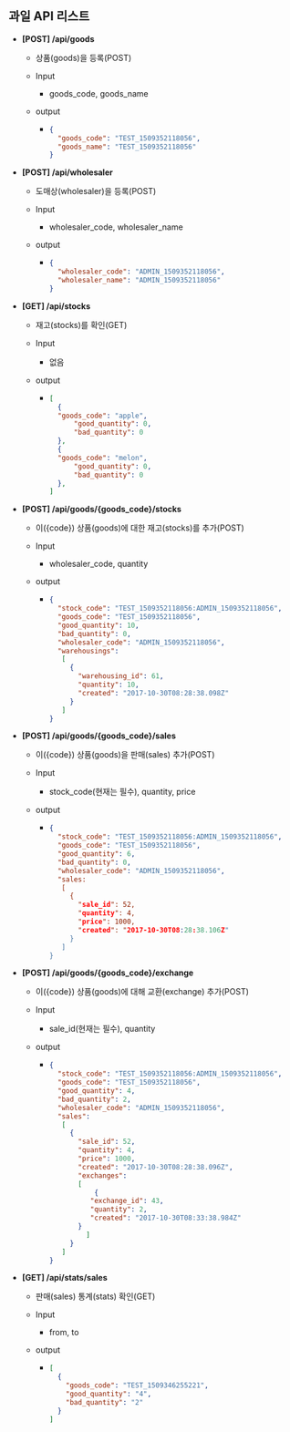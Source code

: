 ## **과일 API 리스트**

- **[POST] /api/goods** 

  - 상품(goods)을 등록(POST)

  - Input

    - goods_code, goods_name

  - output

    - ```json
      {
        "goods_code": "TEST_1509352118056",
        "goods_name": "TEST_1509352118056" 
      }
      ```

- **[POST] /api/wholesaler** 

  - 도매상(wholesaler)을 등록(POST)


  - Input

    - wholesaler_code, wholesaler_name

  - output

    - ```json
      {
        "wholesaler_code": "ADMIN_1509352118056",
        "wholesaler_name": "ADMIN_1509352118056" 
      }
      ```

- **[GET] /api/stocks**

  - 재고(stocks)를 확인(GET)

  - Input

    - 없음

  - output

    - ```json
      [
        {
      	"goods_code": "apple",
        	"good_quantity": 0,
        	"bad_quantity": 0
        },
        {
      	"goods_code": "melon",
        	"good_quantity": 0,
        	"bad_quantity": 0
        },
      ]
      ```

- **[POST] /api/goods/{goods_code}/stocks**

  - 이({code}) 상품(goods)에 대한 재고(stocks)를 추가(POST)

  - Input

    - wholesaler_code, quantity

  - output

    - ```json
      {
        "stock_code": "TEST_1509352118056:ADMIN_1509352118056",
        "goods_code": "TEST_1509352118056",
        "good_quantity": 10,
        "bad_quantity": 0,
        "wholesaler_code": "ADMIN_1509352118056",
        "warehousings":
         [
           {
             "warehousing_id": 61,
             "quantity": 10,
             "created": "2017-10-30T08:28:38.098Z"
           } 
         ] 
      }
      ```


- **[POST] /api/goods/{goods_code}/sales**

  - 이({code}) 상품(goods)을 판매(sales) 추가(POST)

  - Input

    - stock_code(현재는 필수), quantity, price

  - output

    - ```json
      {
        "stock_code": "TEST_1509352118056:ADMIN_1509352118056",
        "goods_code": "TEST_1509352118056",
        "good_quantity": 6,
        "bad_quantity": 0,
        "wholesaler_code": "ADMIN_1509352118056",
        "sales:
         [  
           {
             "sale_id": 52,
             "quantity": 4,
             "price": 1000,
             "created": "2017-10-30T08:28:38.106Z" 
           } 
         ] 
      }
      ```

- **[POST] /api/goods/{goods_code}/exchange**

  - 이({code}) 상품(goods)에 대해 교환(exchange) 추가(POST)

  - Input

    - sale_id(현재는 필수), quantity

  - output

    - ```json
      {
        "stock_code": "TEST_1509352118056:ADMIN_1509352118056",
        "goods_code": "TEST_1509352118056",
        "good_quantity": 4,
        "bad_quantity": 2,
        "wholesaler_code": "ADMIN_1509352118056",
        "sales":
         [
           {
             "sale_id": 52,
             "quantity": 4,
             "price": 1000,
             "created": "2017-10-30T08:28:38.096Z",
             "exchanges": 
             [
             	 {
          		"exchange_id": 43,
          		"quantity": 2,
          		"created": "2017-10-30T08:33:38.984Z" 
           	 } 
         	   ] 
           } 
         ] 
      }
      ```


- **[GET] /api/stats/sales**

  - 판매(sales) 통계(stats) 확인(GET)

  - Input

    - from, to

  - output

    - ```json
      [
        {
          "goods_code": "TEST_1509346255221",
          "good_quantity": "4",
          "bad_quantity": "2" 
        }
      ]
      ```




